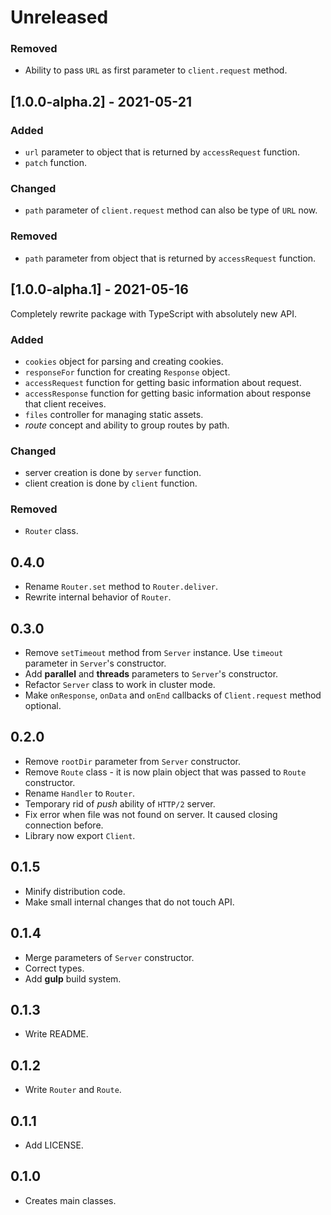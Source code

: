 # Unreleased

### Removed

- Ability to pass `URL` as first parameter to `client.request` method.

## [1.0.0-alpha.2] - 2021-05-21

### Added

- `url` parameter to object that is returned by `accessRequest` function.
- `patch` function.

### Changed

- `path` parameter of `client.request` method can also be type of `URL` now.

### Removed

- `path` parameter from object that is returned by `accessRequest` function.

## [1.0.0-alpha.1] - 2021-05-16

Completely rewrite package with TypeScript with absolutely new API.

### Added

- `cookies` object for parsing and creating cookies.
- `responseFor` function for creating `Response` object.
- `accessRequest` function for getting basic information about request.
- `accessResponse` function for getting basic information about response that client receives.
- `files` controller for managing static assets.
- _route_ concept and ability to group routes by path.

### Changed

- server creation is done by `server` function.
- client creation is done by `client` function.

### Removed

- `Router` class.

## 0.4.0

- Rename `Router.set` method to `Router.deliver`.
- Rewrite internal behavior of `Router`.

## 0.3.0

- Remove `setTimeout` method from `Server` instance. Use `timeout` parameter in `Server`'s constructor.
- Add **parallel** and **threads** parameters to `Server`'s constructor.
- Refactor `Server` class to work in cluster mode.
- Make `onResponse`, `onData` and `onEnd` callbacks of `Client.request` method optional.

## 0.2.0

- Remove `rootDir` parameter from `Server` constructor.
- Remove `Route` class - it is now plain object that was passed to `Route` constructor.
- Rename `Handler` to `Router`.
- Temporary rid of _push_ ability of `HTTP/2` server.
- Fix error when file was not found on server. It caused closing connection before.
- Library now export `Client`.

## 0.1.5

- Minify distribution code.
- Make small internal changes that do not touch API.

## 0.1.4

- Merge parameters of `Server` constructor.
- Correct types.
- Add **gulp** build system.

## 0.1.3

- Write README.

## 0.1.2

- Write `Router` and `Route`.

## 0.1.1

- Add LICENSE.

## 0.1.0

- Creates main classes.
